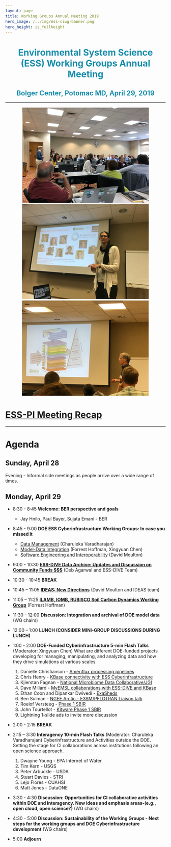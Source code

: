 ```yaml
---
layout: page
title: Working Groups Annual Meeting 2019
hero_image: /../img/ess-ciwg-banner.png
hero_height: is_fullheight
---
```


<h1 style="text-align:center;color:rgb(24,142,172)"> 
  Environmental System Science (ESS) Working Groups Annual Meeting 
</h1>
<h2 style="text-align:center;color:rgb(24,142,172)">
  Bolger Center, Potomac MD, April 29, 2019
</h2>

***

<p align="center">
  <img width="400" src="/events/working_group_meeting_2019/images/CIWG-2019-room-view.png">
  <img width="400" src="/events/working_group_meeting_2019/images/CIWG-2019-ESS-DIVE-Danielle.png">
  <img width="400" src="/events/working_group_meeting_2019/images/CIWG-2019-USGS-Tim.png">
</p>


# [ESS-PI Meeting Recap](/events/working_group_meeting_2019/recap/CESD-CIWG_AnnualMeeting-recap_2019-v2.pdf)

***

# Agenda

## Sunday, April 28

Evening - Informal side meetings as people arrive over a wide range of times.

## Monday, April 29

- 8:30 - 8:45 **Welcome: BER perspective and goals**
  - Jay Hnilo, Paul Bayer, Sujata Emani - BER

- 8:45 - 9:00 **DOE ESS Cyberinfrastructure Working Groups: In case you missed it**
  - [Data Management](/events/working_group_meeting_2019/intro/CESD-CIWG_Data-Management_2019.pdf) (Charuleka Varadharajan)
  - [Model-Data Integration](/events/working_group_meeting_2019/intro/CESD-CIWG_Model-Data-Integration_2019.pdf) (Forrest Hoffman, Xingyuan Chen)
  - [Software Engineering and Interoperability](/events/working_group_meeting_2019/intro/CESD-CIWG_SE-Interoperability_2019.pdf) (David Moulton)

- 9:00 - 10:30 **[ESS-DIVE Data Archive: Updates and Discussion on Community Funds $$$](/events/working_group_meeting_2019/intro/2019_CI_Meeting_ESS-DIVE_Data_Repository_Updates.pdf)** (Deb Agarwal and ESS-DIVE Team)

- 10:30 - 10:45 **BREAK**

- 10:45 – 11:05 **[IDEAS: New Directions](/events/working_group_meeting_2019/intro/IDEAS-Watersheds-overview-v0.pdf)** (David Moulton and IDEAS team)

- 11:05 – 11:25 **[ILAMB, IOMB, RUBISCO Soil Carbon Dynamics Working Group](/events/working_group_meeting_2019/intro/Hoffman_ESS-Cyber-Infrastructure-ILAMB-IOMB-SoilC_20190429.pdf)** (Forrest Hoffman)

- 11:30 - 12:00 **Discussion: Integration and archival of DOE model data** (WG chairs)

- 12:00 – 1:00  **LUNCH (CONSIDER MINI-GROUP DISCUSSIONS DURING LUNCH)**

- 1:00 - 2:00 **DOE-Funded Cyberinfrastructure 5-min Flash Talks** (Moderator: Xingyuan Chen) What are different DOE-funded projects developing for managing, manipulating, and analyzing data and how they drive simulations at various scales
  1. Danielle Christianson - [Ameriflux processing pipelines](/events/working_group_meeting_2019/flash/1_Christianson_CIworkshop2019.pdf)
  2. Chris Henry - [KBase connectivity with ESS Cyberinfrastructure](/events/working_group_meeting_2019/flash/2_Henry-KBaseFlashSlides.pdf)
  3. Kjierstan Fagnan - [National Microbiome Data Collaborative/JGI](/events/working_group_meeting_2019/flash/3_Fagnan_ESSCI_NMDC_flash_talk.pdf)
  4. Dave Millard - [MyEMSL collaborations with ESS-DIVE and KBase](/events/working_group_meeting_2019/flash/4_Millard_EMSL_ESS-DIVE_collaboration_flash.pdf)
  5. Ethan Coon and Dipankar Dwivedi - [ExaSheds](/events/working_group_meeting_2019/flash/5_Coon_ExaSheds_talk_DC_April28_2019_Dipankar.pdf)
  6. Ben Sulman - [NGEE Arctic - E3SM/PFLOTRAN Liaison talk](/events/working_group_meeting_2019/flash/6_Sulman_E3SM-PFLOTRAN-Liaison_slides.pdf)
  7. Roelof Versteeg - [Phase 1 SBIR](/events/working_group_meeting_2019/flash/7_cybermeeting_versteeg_flashtalk.pdf)
  8. John Tourtellot - [Kitware Phase 1 SBIR](/events/working_group_meeting_2019/flash/8_Kitware-FromDataToModelsAndAnalytics.pdf)
  9. Lightning 1-slide ads to invite more discussion

- 2:00 - 2:15 **BREAK**

- 2:15 – 3:30 **Interagency 10-min Flash Talks**  (Moderator: Charuleka Varadharajan)
Cyberinfrastructure and Activities outside the DOE. Setting the stage for CI collaborations across institutions following an open science approach.
  1. Dwayne Young - EPA Internet of Water
  2. Tim Kern - USGS
  3. Peter Arbuckle - USDA
  4. Stuart Davies - STRI 
  5. Lejo Flores - CUAHSI 
  6. Matt Jones - DataONE

- 3:30 - 4:30 **Discussion: Opportunities for CI collaborative activities within DOE and interagency. New ideas and emphasis areas-(e.g., open cloud, open science?)** (WG chairs)

- 4:30 - 5:00 **Discussion: Sustainability of the Working Groups - Next steps for the working groups and DOE Cyberinfrastructure development** (WG chairs)

- 5:00 **Adjourn**


